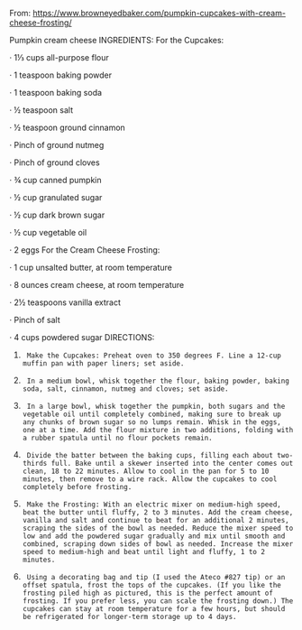 From: https://www.browneyedbaker.com/pumpkin-cupcakes-with-cream-cheese-frosting/

Pumpkin cream cheese
INGREDIENTS:
For the Cupcakes:

·         1⅓ cups all-purpose flour

·         1 teaspoon baking powder

·         1 teaspoon baking soda

·         ½ teaspoon salt

·         ½ teaspoon ground cinnamon

·         Pinch of ground nutmeg

·         Pinch of ground cloves

·         ¾ cup canned pumpkin

·         ½ cup granulated sugar

·         ½ cup dark brown sugar

·         ½ cup vegetable oil

·         2 eggs
For the Cream Cheese Frosting:

·         1 cup unsalted butter, at room temperature

·         8 ounces cream cheese, at room temperature

·         2½ teaspoons vanilla extract

·         Pinch of salt

·         4 cups powdered sugar
DIRECTIONS:

1.      Make the Cupcakes: Preheat oven to 350 degrees F. Line a 12-cup muffin pan with paper liners; set aside.

2.      In a medium bowl, whisk together the flour, baking powder, baking soda, salt, cinnamon, nutmeg and cloves; set aside.

3.      In a large bowl, whisk together the pumpkin, both sugars and the vegetable oil until completely combined, making sure to break up any chunks of brown sugar so no lumps remain. Whisk in the eggs, one at a time. Add the flour mixture in two additions, folding with a rubber spatula until no flour pockets remain.

4.      Divide the batter between the baking cups, filling each about two-thirds full. Bake until a skewer inserted into the center comes out clean, 18 to 22 minutes. Allow to cool in the pan for 5 to 10 minutes, then remove to a wire rack. Allow the cupcakes to cool completely before frosting.

5.      Make the Frosting: With an electric mixer on medium-high speed, beat the butter until fluffy, 2 to 3 minutes. Add the cream cheese, vanilla and salt and continue to beat for an additional 2 minutes, scraping the sides of the bowl as needed. Reduce the mixer speed to low and add the powdered sugar gradually and mix until smooth and combined, scraping down sides of bowl as needed. Increase the mixer speed to medium-high and beat until light and fluffy, 1 to 2 minutes.

6.      Using a decorating bag and tip (I used the Ateco #827 tip) or an offset spatula, frost the tops of the cupcakes. (If you like the frosting piled high as pictured, this is the perfect amount of frosting. If you prefer less, you can scale the frosting down.) The cupcakes can stay at room temperature for a few hours, but should be refrigerated for longer-term storage up to 4 days.
